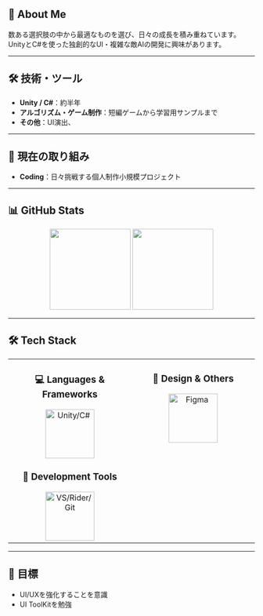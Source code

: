 ## 👋 About Me

数ある選択肢の中から最適なものを選び、日々の成長を積み重ねています。  
UnityとC#を使った独創的なUI・複雑な敵AIの開発に興味があります。

---

## 🛠 技術・ツール
- **Unity / C#**：約半年
- **アルゴリズム・ゲーム制作**：短編ゲームから学習用サンプルまで
- **その他**：UI演出、

---

## 🚀 現在の取り組み
- **Coding**：日々挑戦する個人制作小規模プロジェクト

---

## 📊 GitHub Stats

<p align="center">
  <img src="https://github-readme-stats.vercel.app/api?username=daimaruyama&show_icons=true&count_private=true&theme=radical" height="165"/>
  <img src="https://github-readme-stats.vercel.app/api/top-langs/?username=daimaruyama&layout=compact&theme=radical" height="165"/>
</p>

---

## 🛠️ **Tech Stack**

<table align="center">
<tr>
<td width="50%" align="center" valign="top">

### 💻 **Languages & Frameworks**
<img src="https://skillicons.dev/icons?i=unity,csharp" width="100" height="100" alt="Unity/C#"/>

### 🔧 **Development Tools**
<img src="https://skillicons.dev/icons?i=visualstudio,rider,git,github" width="100" height="100" alt="VS/Rider/Git"/>

</td>
<td width="50%" align="center" valign="top">

### 🎨 **Design & Others**
<img src="https://skillicons.dev/icons?i=figma" width="100" height="100" alt="Figma"/>
<!-- 必要に応じて追加 -->

</td>
</tr>
</table>

---

## 🎯 目標
- UI/UXを強化することを意識
- UI ToolKitを勉強
